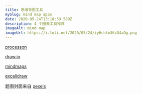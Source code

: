 ```yaml
---
title: 思维导图工具
mySlug: mind map apps
date: 2020-05-24T13:18:59.589Z
description: 4 个图表工具推荐
imageAlt: mind map
imageUrl: https://i.loli.net/2020/05/24/iyHchto3KzG4aOg.png
---
```


[processon](https://www.processon.com/)

[draw.io](https://draw.io/)

[mindmaps](https://www.mindmaps.app/)

[excalidraw](https://excalidraw.com/)

题图封面来自 [pexels](https://www.pexels.com)